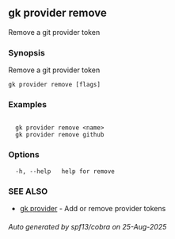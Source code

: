 ## gk provider remove

Remove a git provider token

### Synopsis

Remove a git provider token

```
gk provider remove [flags]
```

### Examples

```

  gk provider remove <name>
  gk provider remove github

```

### Options

```
  -h, --help   help for remove
```

### SEE ALSO

* [gk provider](gk_provider.md)	 - Add or remove provider tokens

###### Auto generated by spf13/cobra on 25-Aug-2025
